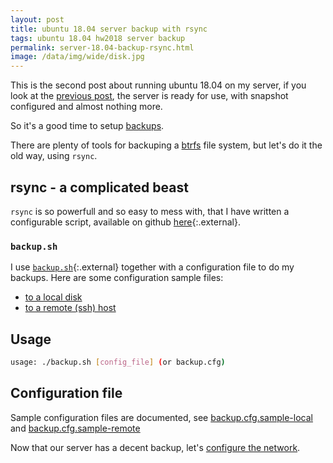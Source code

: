 ```yaml
---
layout: post
title: ubuntu 18.04 server backup with rsync
tags: ubuntu 18.04 hw2018 server backup
permalink: server-18.04-backup-rsync.html
image: /data/img/wide/disk.jpg
---
```


This is the second post about running ubuntu 18.04 on my server, if you look
at the [previous post](ubuntu-18.04-server-install-snapper.html), the server is
ready for use, with snapshot configured and almost nothing more.

So it's a good time to setup [backups](/tag/backup.html).

There are plenty of tools for backuping a [btrfs](/tag/btrfs.html) file system,
but let's do it the old way, using `rsync`.

## rsync - a complicated beast

`rsync` is so powerfull and so easy to mess with, that I have written a
configurable script, available on github [here](https://github.com/RandomReaper/scripts/tree/master/backup){:.external}.

### `backup.sh`
I use [`backup.sh`](https://raw.githubusercontent.com/RandomReaper/scripts/master/backup/backup.sh){:.external}
together with a configuration file to do my backups.
Here are some configuration sample files:
 - [to a local disk](https://raw.githubusercontent.com/RandomReaper/scripts/master/backup/backup.cfg.sample-local)
 - [to a remote (ssh) host](https://raw.githubusercontent.com/RandomReaper/scripts/master/backup/backup.cfg.sample-remote)

## Usage
```bash
usage: ./backup.sh [config_file] (or backup.cfg)
```
## Configuration file
Sample configuration files are documented, see [backup.cfg.sample-local](https://github.com/RandomReaper/scripts/blob/master/backup/backup.cfg.sample-local) and [backup.cfg.sample-remote](https://github.com/RandomReaper/scripts/blob/master/backup/backup.cfg.sample-remote)

Now that our server has a decent backup, let's [configure the network](server-18.04-network-bond.html).